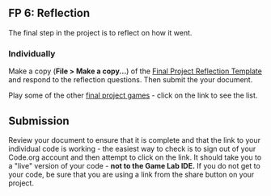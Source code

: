 [//]: # (<p><iframe src="https://douglasurner.github.io/GDP1/units/4/U4L06-reflection/" width="100%" height="666px"></iframe></p>)

## FP 6: Reflection

The final step in the project is to reflect on how it went.

### Individually

Make a copy (**File > Make a copy...**) of the [Final Project Reflection Template](https://docs.google.com/document/d/1ElpMy5qJjl8QXDfFw3RkvGSh4VVGuu7Nc2flaN9rXzI/edit?usp=sharing) and respond to the reflection questions. Then submit the your document.

Play some of the other [final project games]() - click on the link to see the list.

## Submission

Review your document to ensure that it is complete and that the link to your individual code is working - the easiest way to check is to sign out of your Code.org account and then attempt to click on the link. It should take you to a "live" version of your code - **not to the Game Lab IDE.** If you do not get to your code, be sure that you are using a link from the share button on your project.

